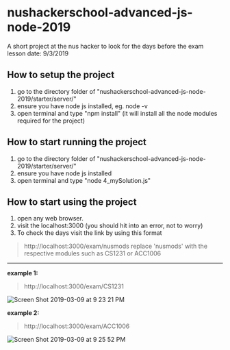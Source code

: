 # nushackerschool-advanced-js-node-2019

A short project at the nus hacker to look for the days before the exam
lesson date: 9/3/2019

## How to setup the project
1. go to the directory folder of "nushackerschool-advanced-js-node-2019/starter/server/"
2. ensure you have node js installed, eg. node -v
3. open terminal and type "npm install" (it will install all the node modules required for the project)

## How to start running the project
1. go to the directory folder of "nushackerschool-advanced-js-node-2019/starter/server/"
2. ensure you have node js installed
3. open terminal and type "node 4_mySolution.js"

## How to start using the project
1. open any web browser.
2. visit the localhost:3000 (you should hit into an error, not to worry)
3. To check the days visit the link by using this format
> http://localhost:3000/exam/nusmods
> replace 'nusmods' with the respective modules such as CS1231 or ACC1006

---

**example 1:**
> http://localhost:3000/exam/CS1231

![Screen Shot 2019-03-09 at 9 23 21 PM](https://user-images.githubusercontent.com/22993048/54072250-4d999200-42b3-11e9-9ef7-9ebbc24f83cd.png)

**example 2:**
> http://localhost:3000/exam/ACC1006

![Screen Shot 2019-03-09 at 9 25 52 PM](https://user-images.githubusercontent.com/22993048/54072251-4d999200-42b3-11e9-87a0-d520d58151a9.png)

